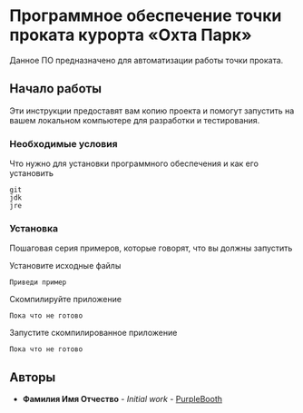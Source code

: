 # Программное обеспечение точки проката курорта «Охта Парк»

Данное ПО предназначено для автоматизации работы точки проката.

## Начало работы

Эти инструкции предоставят вам копию проекта и помогут запустить на вашем локальном компьютере для разработки и тестирования.

### Необходимые условия

Что нужно для установки программного обеспечения и как его установить

```
git
jdk
jre
```

### Установка

Пошаговая серия примеров, которые говорят, что вы должны запустить

Установите исходные файлы
```
Приведи пример
```

Скомпилируйте приложение
```
Пока что не готово
```

Запустите скомпилированное приложение
```
Пока что не готово
```

## Авторы

* **Фамилия Имя Отчество** - *Initial work* - [PurpleBooth](https://0.0.0.0/user)
